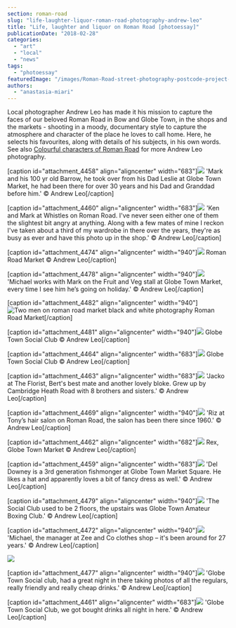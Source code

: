 ```yaml
---
section: roman-road
slug: "life-laughter-liquor-roman-road-photography-andrew-leo"
title: "Life, laughter and liquor on Roman Road [photoessay]"
publicationDate: "2018-02-28"
categories: 
  - "art"
  - "local"
  - "news"
tags: 
  - "photoessay"
featuredImage: "/images/Roman-Road-street-photography-postcode-project-andrew-leo-09.jpg"
authors: 
  - "anastasia-miari"
---
```


Local photographer Andrew Leo has made it his mission to capture the faces of our beloved Roman Road in Bow and Globe Town, in the shops and the markets - shooting in a moody, documentary style to capture the atmosphere and character of the place he loves to call home. Here, he selects his favourites, along with details of his subjects, in his own words. See also [Colourful characters of Roman Road](https://romanroadlondon.com/colourful-characters-roman-road-photography-andrew-leo/) for more Andrew Leo photography.

\[caption id="attachment\_4458" align="aligncenter" width="683"\]![](/images/Roman-Road-street-photography-postcode-project-andrew-leo-27-683x1024.jpg) 'Mark and his 100 yr old Barrow, he took over from his Dad Leslie at Globe Town Market, he had been there for over 30 years and his Dad and Granddad before him.' © Andrew Leo\[/caption\]

\[caption id="attachment\_4460" align="aligncenter" width="683"\]![](/images/Roman-Road-street-photography-postcode-project-andrew-leo-29-683x1024.jpg) 'Ken and Mark at Whistles on Roman Road. I've never seen either one of them the slightest bit angry at anything. Along with a few mates of mine I reckon I've taken about a third of my wardrobe in there over the years, they're as busy as ever and have this photo up in the shop.' © Andrew Leo\[/caption\]

\[caption id="attachment\_4474" align="aligncenter" width="940"\]![](/images/Roman-Road-street-photography-postcode-project-andrew-leo-12-1024x683.jpg) Roman Road Market © Andrew Leo\[/caption\]

\[caption id="attachment\_4478" align="aligncenter" width="940"\]![](/images/Roman-Road-street-photography-postcode-project-andrew-leo-16-1024x683.jpg) 'Michael works with Mark on the Fruit and Veg stall at Globe Town Market, every time I see him he’s going on holiday.' © Andrew Leo\[/caption\]

\[caption id="attachment\_4482" align="aligncenter" width="940"\]![Two men on roman road market black and white photography](/images/Roman-Road-street-photography-postcode-project-andrew-leo-13-1024x683.jpg) Roman Road Market\[/caption\]

\[caption id="attachment\_4481" align="aligncenter" width="940"\]![](/images/Roman-Road-street-photography-postcode-project-andrew-leo-11-1024x683.jpg) Globe Town Social Club © Andrew Leo\[/caption\]

\[caption id="attachment\_4464" align="aligncenter" width="683"\]![](/images/Roman-Road-street-photography-postcode-project-andrew-leo-32-683x1024.jpg) Globe Town Social Club © Andrew Leo\[/caption\]

\[caption id="attachment\_4463" align="aligncenter" width="683"\]![](/images/Roman-Road-street-photography-postcode-project-andrew-leo-30-683x1024.jpg) 'Jacko at The Florist, Bert's best mate and another lovely bloke. Grew up by Cambridge Heath Road with 8 brothers and sisters.' © Andrew Leo\[/caption\]

\[caption id="attachment\_4469" align="aligncenter" width="940"\]![](/images/Roman-Road-street-photography-postcode-project-andrew-leo-03-1024x683.jpg) 'Riz at Tony’s hair salon on Roman Road, the salon has been there since 1960.' © Andrew Leo\[/caption\]

\[caption id="attachment\_4462" align="aligncenter" width="682"\]![](/images/Roman-Road-street-photography-postcode-project-andrew-leo-35-682x1024.jpg) Rex, Globe Town Market © Andrew Leo\[/caption\]

\[caption id="attachment\_4459" align="aligncenter" width="683"\]![](/images/Roman-Road-street-photography-postcode-project-andrew-leo-22-683x1024.jpg) 'Del Downey is a 3rd generation fishmonger at Globe Town Market Square. He likes a hat and apparently loves a bit of fancy dress as well.' © Andrew Leo\[/caption\]

\[caption id="attachment\_4479" align="aligncenter" width="940"\]![](/images/Roman-Road-street-photography-postcode-project-andrew-leo-10-1024x683.jpg) 'The Social Club used to be 2 floors, the upstairs was Globe Town Amateur Boxing Club.' © Andrew Leo\[/caption\]

\[caption id="attachment\_4472" align="aligncenter" width="940"\]![](/images/Roman-Road-street-photography-postcode-project-andrew-leo-05-1024x683.jpg) 'Michael, the manager at Zee and Co clothes shop – it's been around for 27 years.' © Andrew Leo\[/caption\]

![](/images/Roman-Road-street-photography-postcode-project-andrew-leo-24-683x1024.jpg)

\[caption id="attachment\_4477" align="aligncenter" width="940"\]![](/images/Roman-Road-street-photography-postcode-project-andrew-leo-09-1024x683.jpg) 'Globe Town Social club, had a great night in there taking photos of all the regulars, really friendly and really cheap drinks.' © Andrew Leo\[/caption\]

\[caption id="attachment\_4461" align="aligncenter" width="683"\]![](/images/Roman-Road-street-photography-postcode-project-andrew-leo-33-683x1024.jpg) 'Globe Town Social Club, we got bought drinks all night in here.' © Andrew Leo\[/caption\]


